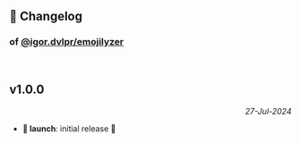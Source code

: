 ## 📒 Changelog

### of [@igor.dvlpr/emojilyzer](https://github.com/igorskyflyer/npm-emojilyzer)

<br>

## v1.0.0

<p align="right"><em>27-Jul-2024</em></p>

- **🚀 launch**: initial release 🎉
